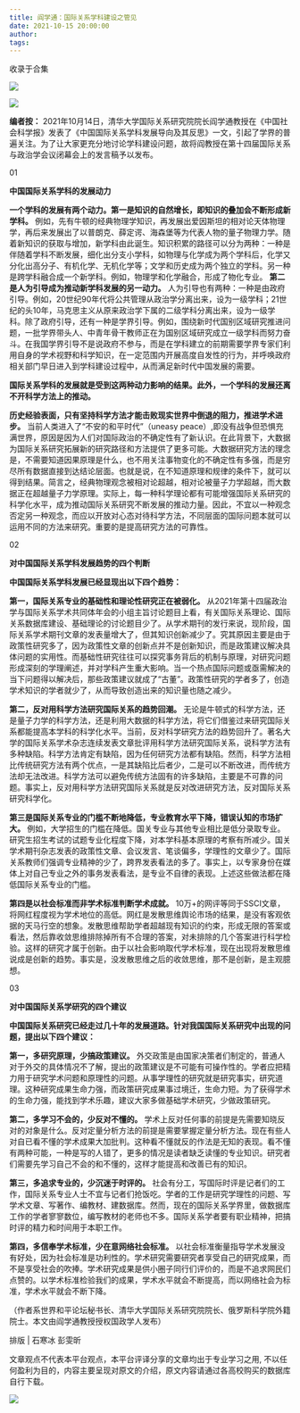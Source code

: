 ```yaml
---
title: 阎学通：国际关系学科建设之管见
date: 2021-10-15 20:00:00
author: 
tags: 
---
```



收录于合集

![](/images/450/2.gif)

![](/images/450/3.png)

  

**编者按：**
2021年10月14日，清华大学国际关系研究院院长阎学通教授在《中国社会科学报》发表了《中国国际关系学科发展导向及其反思》一文，引起了学界的普遍关注。为了让大家更充分地讨论学科建设问题，故将阎教授在第十四届国际关系与政治学会议闭幕会上的发言稿予以发布。

  

01

 **中国国际关系学科的发展动力**

  

 **一个学科的发展有两个动力。第一是知识的自然增长，即知识的叠加会不断形成新学科。**
例如，先有牛顿的经典物理学知识，再发展出爱因斯坦的相对论天体物理学，再后来发展出了以普朗克、薛定谔、海森堡等为代表人物的量子物理力学。随着新知识的获取与增加，新学科由此诞生。知识积累的路径可以分为两种：一种是伴随着学科不断发展，细化出分支小学科，如物理与化学成为两个学科后，化学又分化出高分子、有机化学、无机化学等；文学和历史成为两个独立的学科。另一种是跨学科融合成一个新学科。例如，物理学和化学融合，形成了物化专业。
**第二是人为引导成为推动新学科发展的另一动力。**
人为引导也有两种：一种是由政府引导。例如，20世纪90年代将公共管理从政治学分离出来，设为一级学科；21世纪的头10年，马克思主义从原来政治学下属的二级学科分离出来，设为一级学科。除了政府引导，还有一种是学界引导。例如，围绕新时代国别区域研究推进问题，一批学界带头人、中青年骨干教师正在为国别区域研究成立一级学科而努力奋斗。在我国学界引导不是说政府不参与，而是在学科建立的前期需要学界专家们利用自身的学术视野和科学知识，在一定范围内开展高度自发性的行为，并呼唤政府相关部门早日进入到学科建设过程中，从而满足新时代中国发展的需要。

  

 **国际关系学科的发展就是受到这两种动力影响的结果。此外，一个学科的发展还离不开科学方法上的推动。**

  

 **历史经验表面，只有坚持科学方法才能击败现实世界中倒退的阻力，推进学术进步。** 当前人类进入了“不安的和平时代”（uneasy
peace）,即没有战争但恐惧充满世界，原因是因为人们对国际政治的不确定性有了新认识。在此背景下，大数据为国际关系研究拓展新的研究路径和方法提供了更多可能。大数据研究方法的理念是，不需要知道因果原理是什么，也不用关注事物变化的不确定性有多强，而是穷尽所有数据直接到达结论层面。也就是说，在不知道原理和规律的条件下，就可以得到结果。简言之，经典物理观念被相对论超越，相对论被量子力学超越，而大数据正在超越量子力学原理。实际上，每一种科学理论都有可能增强国际关系研究的科学化水平，成为推动国际关系研究不断发展的推动力量。因此，不宜以一种观念否定另一种观念，而应以开放对心态对待科学方法，不同层面的国际问题本就可以运用不同的方法来研究。重要的是提高研究方法的可靠性。

  

02

 **对中国国际关系学科发展趋势的四个判断**

  

 **中国国际关系学科发展已经显现出以下四个趋势：**

  

 **第一，国际关系专业的基础性和理论性研究正在被弱化。**
从2021年第十四届政治学与国际关系学术共同体年会的小组主旨讨论题目上看，有关国际关系理论、国际关系数据库建设、基础理论的讨论题目少了。从学术期刊的发行来说，现阶段，国际关系学术期刊文章的发表量增大了，但其知识创新减少了。究其原因主要是由于政策性研究多了，因为政策性文章的创新点并不是创新知识，而是政策建议解决具体问题的实用性。而基础性研究往往可以探究事务背后的机制与原理，对研究问题形成深刻的学理阐述，并对学科产生重大影响。当一个热点国际问题或亟需解决的当下问题得以解决后，那些政策建议就成了“古董”。政策性研究的学者多了，创造学术知识的学者就少了，从而导致创造出来的知识量也随之减少。

  

 **第二，反对用科学方法研究国际关系的趋势回潮。**
无论是牛顿式的科学方法，还是量子力学的科学方法，还是利用大数据的科学方法，将它们借鉴过来研究国际关系都能提高本学科的科学化水平。当前，反对科学研究方法的趋势回升了。著名大学的国际关系学术杂志连续发表文章批评用科学方法研究国际关系，说科学方法有多种缺陷。科学方法肯定有缺陷，因为任何研究方法都有缺陷。然而，科学方法相比传统研究方法有两个优点，一是其缺陷比后者少，二是可以不断改进，而传统方法却无法改进。科学方法可以避免传统方法固有的许多缺陷，主要是不可靠的问题。事实上，反对用科学方法研究国际关系就是反对改进研究方法，反对国际关系研究科学化。

  

 **第三是国际关系专业的门槛不断地降低，专业教育水平下降，错误认知的市场扩大。**
例如，大学招生的门槛在降低。国关专业与其他专业相比是低分录取专业。研究生招生考试的试题专业化程度下降，对本学科基本原理的考察有所减少。国关学术期刊杂志发表的政策性文章、会议发言、笔谈偏多，学理性的文章少了。国际关系教师们强调专业精神的少了，跨界发表看法的多了。事实上，以专家身份在媒体上对自己专业之外的事务发表看法，是专业不自律的表现。上述这些做法都在降低国际关系专业的门槛。

  

 **第四是以社会标准而非学术标准判断学术成就。**
10万+的网评等同于SSCI文章，将网红程度视为学术地位的高低。网红是发散思维舆论市场的结果，是没有客观依据的天马行空的想象。发散思维帮助学者超越现有知识的约束，形成无限的答案或看法，然后靠收敛思维排除掉所有不合理的答案，对未排除的几个答案进行科学检验。这样的研究才属于创新。由于以社会影响取代学术标准，现在出现将发散思维说成是创新的趋势。事实是，没发散思维之后的收敛思维，那不是创新，是主观臆想。

  

03

 **对中国国际关系学研究的四个建议**

  

 **中国国际关系研究已经走过几十年的发展道路。针对我国国际关系研究中出现的问题，提出以下四个建议：**

  

 **第一，多研究原理，少搞政策建议。**
外交政策是由国家决策者们制定的，普通人对于外交的具体情况不了解，提出的政策建议是不可能有可操作性的。学者应把精力用于研究学术问题和原理性的问题。从事学理性的研究就是研究事实，研究道理。这种研究成果生命力强，而政策研究成果事过境迁，生命力短。为了获得学术的生命力强，能找到学术乐趣，建议大家多做基础学术研究，少做政策研究。

  

 **第二，多学习不会的，少反对不懂的。**
学术上反对任何事的前提是先需要知晓反对的对象是什么。反对定量分析方法的前提是需要掌握定量分析方法。现在有些人对自已看不懂的学术成果大加批判。这种看不懂就反的作法是无知的表现。看不懂有两种可能，一种是写的人错了，更多的情况是读者缺乏读懂的专业知识。研究者们需要先学习自己不会的和不懂的，这样才能提高和改善已有的知识。

  

 **第三，多追求专业的，少沉迷于时评的。**
社会有分工，写国际时评是记者们的工作，国际关系专业人士不宜与记者们抢饭吃。学者的工作是研究学理性的问题、写学术文章、写著作、编教材、建数据库。然而，现在的国际关系学界里，做数据库工作的学者寥寥数位，编写教材的老师也不多。国际关系学者要有职业精神，把搞时评的精力和时间用于本职工作。

  

 **第四，多信奉学术标准，少在意网络社会标准。**
以社会标准衡量指导学术发展没有好处，因为社会标准是功利性的。学术研究需要研究者享受自己的研究成果，而不是享受社会的吹捧。学术研究成果是供小圈子同行们评价的，而是不追求网民们点赞的。以学术标准检验我们的成果，学术水平就会不断提高，而以网络社会为标准，学术水平就会不断下降。

  

（作者系世界和平论坛秘书长、清华大学国际关系研究院院长、俄罗斯科学院外籍院士。本文由阎学通教授授权国政学人发布）

  

排版 | 石寒冰 彭雯昕

文章观点不代表本平台观点，本平台评译分享的文章均出于专业学习之用, 不以任何盈利为目的，内容主要呈现对原文的介绍，原文内容请通过各高校购买的数据库自行下载。

![](/images/450/4.gif)  

